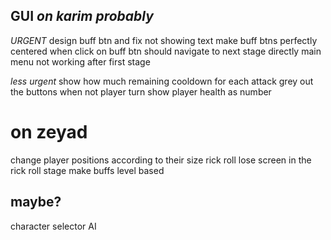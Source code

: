## GUI *on karim probably*
*URGENT*
design buff btn and fix not showing text
make buff btns perfectly centered
when click on buff btn should navigate to next stage directly
main menu not working after first stage


*less urgent*
show how much remaining cooldown for each attack
grey out the buttons when not player turn
show player health as number

# on zeyad
change player positions according to their size
rick roll lose screen in the rick roll stage
make buffs level based




## maybe?
character selector
AI